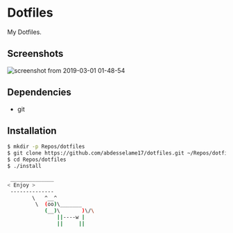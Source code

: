 # Dotfiles

My Dotfiles.

## Screenshots
![screenshot from 2019-03-01 01-48-54](https://user-images.githubusercontent.com/30450467/53608765-52c85400-3bc4-11e9-82f2-7e51b46a813f.png)

## Dependencies 
* git

## Installation

```sh
$ mkdir -p Repos/dotfiles
$ git clone https://github.com/abdesselame17/dotfiles.git ~/Repos/dotfiles
$ cd Repos/dotfiles
$ ./install
```

```sh
 ______________
< Enjoy >
 --------------
        \   ^__^
         \  (oo)\_______
            (__)\       )\/\
                ||----w |
                ||     ||
```
